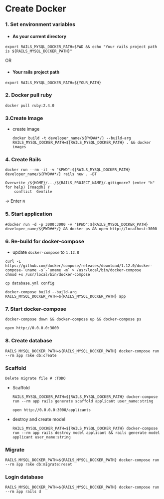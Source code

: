 # Create Docker

### 1. Set environment variables

  - #### As your current directory

```
export RAILS_MYSQL_DOCKER_PATH=$PWD && echo "Your rails project path is ${RAILS_MYSQL_DOCKER_PATH}"
```

  OR

  - #### Your rails project path

```
export RAILS_MYSQL_DOCKER_PATH=${YOUR_PATH}
```

### 2. Docker pull ruby

`
docker pull ruby:2.4.0
`

### 3.Create Image

  * create image
  
    ```
    docker build -t developer_name/${PWD##*/} --build-arg RAILS_MYSQL_DOCKER_PATH=${RAILS_MYSQL_DOCKER_PATH} . && docker images
    ```

### 4. Create Rails

```
docker run --rm -it -v "$PWD":${RAILS_MYSQL_DOCKER_PATH} developer_name/${PWD##*/} rails new . -BT
```

```
Overwrite /${HOME}/.../${RAILS_PROJECT_NAME}/.gitignore? (enter "h" for help) [Ynaqdh] Y
    conflict  Gemfile
```
-> Enter `N`

### 5. Start application

```
#docker run -d -p 3000:3000 -v "$PWD":${RAILS_MYSQL_DOCKER_PATH} developer_name/${PWD##*/} && docker ps && open http://localhost:3000
```

### 6. Re-build for docker-compose

  - update `docker-compose` to `1.12.0`

```
curl -L https://github.com/docker/compose/releases/download/1.12.0/docker-compose-`uname -s`-`uname -m` > /usr/local/bin/docker-compose
chmod +x /usr/local/bin/docker-compose
```

`
cp database.yml config
`

```
docker-compose build --build-arg RAILS_MYSQL_DOCKER_PATH=${RAILS_MYSQL_DOCKER_PATH} app
```

### 7. Start docker-compose

```
docker-compose down && docker-compose up && docker-compose ps
```

```
open http://0.0.0.0:3000
```

### 8. Create database

```
RAILS_MYSQL_DOCKER_PATH=${RAILS_MYSQL_DOCKER_PATH} docker-compose run --rm app rake db:create
```

### Scaffold

  `
  Delete migrate file # :TODO
  `
    
  - Scaffold
  
    ```
    RAILS_MYSQL_DOCKER_PATH=${RAILS_MYSQL_DOCKER_PATH} docker-compose run --rm app rails generate scaffold applicant user_name:string
    ```
    
    ```
    open http://0.0.0.0:3000/applicants
    ```
  
  - destroy and create model
  


    ```
    RAILS_MYSQL_DOCKER_PATH=${RAILS_MYSQL_DOCKER_PATH} docker-compose run --rm app rails destroy model applicant && rails generate model applicant user_name:string
    ```

### Migrate
```
RAILS_MYSQL_DOCKER_PATH=${RAILS_MYSQL_DOCKER_PATH} docker-compose run --rm app rake db:migrate:reset
```

### Login database
```
RAILS_MYSQL_DOCKER_PATH=${RAILS_MYSQL_DOCKER_PATH} docker-compose run --rm app rails d
```

  
  
